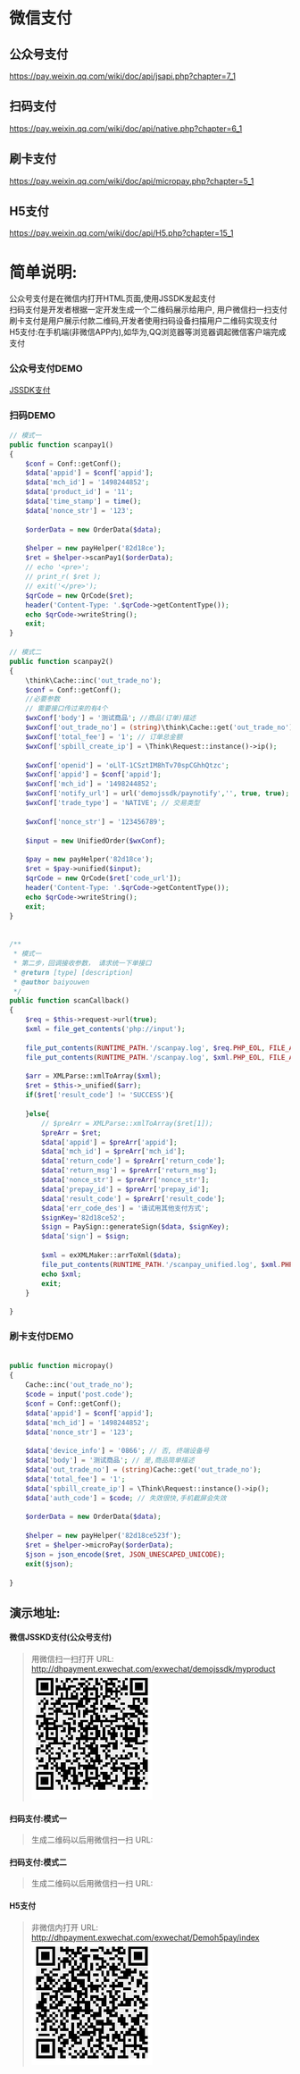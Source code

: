 # 微信支付
## 公众号支付
https://pay.weixin.qq.com/wiki/doc/api/jsapi.php?chapter=7_1
## 扫码支付
https://pay.weixin.qq.com/wiki/doc/api/native.php?chapter=6_1
## 刷卡支付
https://pay.weixin.qq.com/wiki/doc/api/micropay.php?chapter=5_1

## H5支付
https://pay.weixin.qq.com/wiki/doc/api/H5.php?chapter=15_1

# 简单说明:
公众号支付是在微信内打开HTML页面,使用JSSDK发起支付  
扫码支付是开发者根据一定开发生成一个二维码展示给用户, 用户微信扫一扫支付  
刷卡支付是用户展示付款二维码,开发者使用扫码设备扫描用户二维码实现支付  
H5支付:在手机端(非微信APP内),如华为,QQ浏览器等浏览器调起微信客户端完成支付

### 公众号支付DEMO
[JSSDK支付](jssdk_pay.md)

### 扫码DEMO
```php
// 模式一
public function scanpay1()
{
    $conf = Conf::getConf();
    $data['appid'] = $conf['appid'];
    $data['mch_id'] = '1498244852';
    $data['product_id'] = '11';
    $data['time_stamp'] = time();
    $data['nonce_str'] = '123';

    $orderData = new OrderData($data);

    $helper = new payHelper('82d18ce');
    $ret = $helper->scanPay1($orderData);
    // echo '<pre>';
    // print_r( $ret );
    // exit('</pre>');
    $qrCode = new QrCode($ret);
    header('Content-Type: '.$qrCode->getContentType());
    echo $qrCode->writeString();
    exit;
}

// 模式二
public function scanpay2()
{
    \think\Cache::inc('out_trade_no');
    $conf = Conf::getConf();
    //必要参数
    // 需要接口传过来的有4个
    $wxConf['body'] = '测试商品'; //商品(订单)描述
    $wxConf['out_trade_no'] = (string)\think\Cache::get('out_trade_no');; //从123开始，唯一订单号
    $wxConf['total_fee'] = '1'; // 订单总金额
    $wxConf['spbill_create_ip'] = \Think\Request::instance()->ip();

    $wxConf['openid'] = 'oLlT-1CSztIM8hTv70spCGhhQtzc';
    $wxConf['appid'] = $conf['appid'];
    $wxConf['mch_id'] = '1498244852';
    $wxConf['notify_url'] = url('demojssdk/paynotify','', true, true);
    $wxConf['trade_type'] = 'NATIVE'; // 交易类型

    $wxConf['nonce_str'] = '123456789';

    $input = new UnifiedOrder($wxConf);

    $pay = new payHelper('82d18ce');
    $ret = $pay->unified($input);
    $qrCode = new QrCode($ret['code_url']);
    header('Content-Type: '.$qrCode->getContentType());
    echo $qrCode->writeString();
    exit;
}


/**
 * 模式一
 * 第二步，回调接收参数， 请求统一下单接口
 * @return [type] [description]
 * @author baiyouwen
 */
public function scanCallback()
{
    $req = $this->request->url(true);
    $xml = file_get_contents('php://input');

    file_put_contents(RUNTIME_PATH.'/scanpay.log', $req.PHP_EOL, FILE_APPEND);
    file_put_contents(RUNTIME_PATH.'/scanpay.log', $xml.PHP_EOL, FILE_APPEND);

    $arr = XMLParse::xmlToArray($xml);
    $ret = $this->_unified($arr);
    if($ret['result_code'] != 'SUCCESS'){

    }else{
        // $preArr = XMLParse::xmlToArray($ret[1]);
        $preArr = $ret;
        $data['appid'] = $preArr['appid'];
        $data['mch_id'] = $preArr['mch_id'];
        $data['return_code'] = $preArr['return_code'];
        $data['return_msg'] = $preArr['return_msg'];
        $data['nonce_str'] = $preArr['nonce_str'];
        $data['prepay_id'] = $preArr['prepay_id'];
        $data['result_code'] = $preArr['result_code'];
        $data['err_code_des'] = '请试用其他支付方式';
        $signKey='82d18ce52';
        $sign = PaySign::generateSign($data, $signKey);
        $data['sign'] = $sign;

        $xml = exXMLMaker::arrToXml($data);
        file_put_contents(RUNTIME_PATH.'/scanpay_unified.log', $xml.PHP_EOL, FILE_APPEND);
        echo $xml;
        exit;
    }

}
```

### 刷卡支付DEMO
```php

public function micropay()
{
    Cache::inc('out_trade_no');
    $code = input('post.code');
    $conf = Conf::getConf();
    $data['appid'] = $conf['appid'];
    $data['mch_id'] = '1498244852';
    $data['nonce_str'] = '123';

    $data['device_info'] = '0866'; // 否, 终端设备号
    $data['body'] = '测试商品'; // 是,商品简单描述
    $data['out_trade_no'] = (string)Cache::get('out_trade_no');
    $data['total_fee'] = '1';
    $data['spbill_create_ip'] = \Think\Request::instance()->ip();
    $data['auth_code'] = $code; // 失效很快,手机截屏会失效

    $orderData = new OrderData($data);

    $helper = new payHelper('82d18ce523f');
    $ret = $helper->microPay($orderData);
    $json = json_encode($ret, JSON_UNESCAPED_UNICODE);
    exit($json);

}

```


## 演示地址:

#### 微信JSSKD支付(公众号支付)
>用微信扫一扫打开
URL: http://dhpayment.exwechat.com/exwechat/demojssdk/myproduct
![Alt text](wxpay.png)

#### 扫码支付:模式一
>生成二维码以后用微信扫一扫
URL:

#### 扫码支付:模式二
>生成二维码以后用微信扫一扫
URL:

#### H5支付 
>非微信内打开
URL:  http://dhpayment.exwechat.com/exwechat/Demoh5pay/index  
![Alt text](h5pay.png)